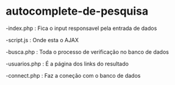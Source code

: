 # autocomplete-de-pesquisa

-index.php : Fica o input responsavel pela entrada de dados

-script.js : Onde esta o AJAX

-busca.php : Toda o processo de verificação no banco de dados

-usuarios.php : É a página dos links do resultado

-connect.php : Faz a coneção com o banco de dados